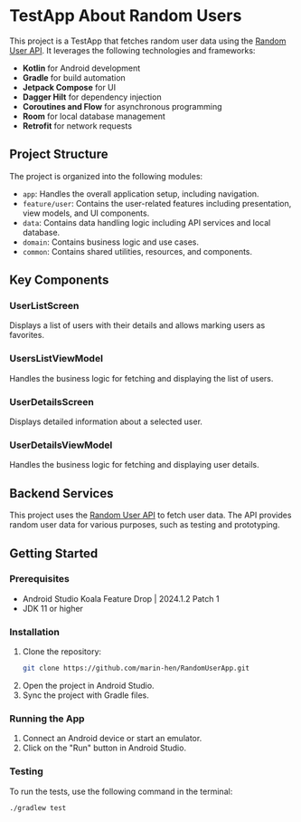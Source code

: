 # TestApp About Random Users

This project is a TestApp that fetches random user data using the 
[Random User API](https://randomuser.me/). 
It leverages the following technologies and frameworks:

- **Kotlin** for Android development
- **Gradle** for build automation
- **Jetpack Compose** for UI
- **Dagger Hilt** for dependency injection
- **Coroutines and Flow** for asynchronous programming
- **Room** for local database management
- **Retrofit** for network requests

## Project Structure

The project is organized into the following modules:

- `app`: Handles the overall application setup, including navigation.
- `feature/user`: Contains the user-related features including presentation, view models, and UI components.
- `data`: Contains data handling logic including API services and local database.
- `domain`: Contains business logic and use cases.
- `common`: Contains shared utilities, resources, and components.


## Key Components

### UserListScreen

Displays a list of users with their details and allows marking users as favorites.

### UsersListViewModel

Handles the business logic for fetching and displaying the list of users.

### UserDetailsScreen

Displays detailed information about a selected user.

### UserDetailsViewModel

Handles the business logic for fetching and displaying user details.

## Backend Services

This project uses the [Random User API](https://randomuser.me/) to fetch user data. 
The API provides random user data for various purposes, such as testing and prototyping.

## Getting Started

### Prerequisites

- Android Studio Koala Feature Drop | 2024.1.2 Patch 1
- JDK 11 or higher

### Installation

1. Clone the repository:
    ```sh
    git clone https://github.com/marin-hen/RandomUserApp.git
    ```
2. Open the project in Android Studio.
3. Sync the project with Gradle files.

### Running the App

1. Connect an Android device or start an emulator.
2. Click on the "Run" button in Android Studio.

### Testing

To run the tests, use the following command in the terminal:
```sh
./gradlew test
